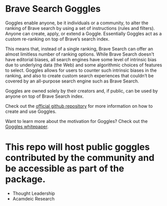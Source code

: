 # Brave Search Goggles

Goggles enable anyone, be it individuals or a community, to alter the ranking
of Brave search by using a set of instructions (rules and filters). Anyone can
create, apply, or extend a Goggle. Essentially Goggles act as a custom
re-ranking on top of Brave’s search index.

This means that, instead of a single ranking, Brave Search can offer an almost
limitless number of ranking options. While Brave Search doesn't have editorial
biases, all search engines have some level of intrinsic bias due to underlying
data (the Web) and some algorithmic choices of features to select. Goggles
allows for users to counter such intrinsic biases in the ranking, and also to
create custom search experiences that couldn’t be covered by an all-purpose
search engine such as Brave Search.

Goggles are owned solely by their creators and, if public, can be used by
anyone on top of Brave Search index.

Check out the [official github repository](https://github.com/brave/goggles-quickstart/tree/main) for more information on how to create and use Goggles.

Want to learn more about the motivation for Goggles? Check out the [Goggles whitepaper](https://brave.com/goggles).

# This repo will host public goggles contributed by the community and be accessible as part of the package.

- Thought Leadership
- Acamdeic Research
